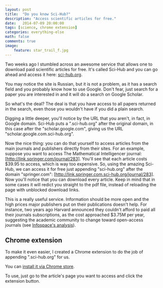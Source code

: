 ```yaml
---
layout: post  
title:  "Do you know Sci-Hub?"
description: "Access scientific articles for free."
date:   2014-07-09 20:00:00
tags: [science, chrome extension]
categories: everything-else
math: false
comments: true
image:
    feature: star_trail_f.jpg
---
```


Two weeks ago I stumbled across an awesome service that allows one to download paid scientific articles for free. It's called Sci-Hub and you can go ahead and access it here: [sci-hub.org].

You may notice the site is Russian, but it is not a problem, as it has a search field and you probably know how to use Google. Don't fear, just search for a paper you are interested in and it will do a search on Google Scholar. 

So what's the deal? The deal is that you have access to all papers returned in the search, even those you wouldn't have if you did a plain search.

Digging a little deeper, you'll notice by the URL that you aren't, in fact, in Google domain. Sci-Hub puts a ".sci-hub.org" after the original domain, in this case after the "scholar.google.com", giving us the URL "scholar.google.com.sci-hub.org".

Now the nice thing: you can do that yourself to access articles from the main journals and publishers directly from their sites. For an example, suppose you want to access The Mathematical Intelligencer journal: [http://link.springer.com/journal/283]. You'll see that each article costs $39.95 to access, which is way too expensive. So, using the amazing Sci-Hub, we can access it for free just appending "sci-hub.org" after the domain "springer.com": [http://link.springer.com.sci-hub.org/journal/283]. Now you'll notice that you can download every article. Keep in mind that in some cases it will redict you straight to the pdf file, instead of reloading the page with unblocked download links.

This is a really useful service. Information should be more open and the high prices major publishers put on their publications doesn't help. For instance, two years ago Harvard announced they couldn't afford to paid all their journals subscriptions, as the cost approached $3.75M per year, suggesting the academic community to change toward open-access journals (see [Infospace's analysis][1]).

## Chrome extension

To make it even easier, I created a Chrome extension to do the job of appending ".sci-hub.org" for us. 

You can [install it via Chrome store]. 

To use, just go to the article's page you want to access and click the extension button.

[1]:http://infospace.ischool.syr.edu/2012/05/29/academic-journals-are-too-expensive-for-harvard-elsevier-is-mega-greedy-and-why-this-stinks-for-future-librarians/
[http://link.springer.com/journal/283]:http://link.springer.com/journal/283
[http://link.springer.com.sci-hub.org/journal/283]:http://link.springer.com.sci-hub.org/journal/283
[sci-hub.org]:http://sci-hub.org
[install it via Chrome store]:https://chrome.google.com/webstore/detail/sci-hub-fy/gnkckjpgnhkgffcomcocdicefajgeokb